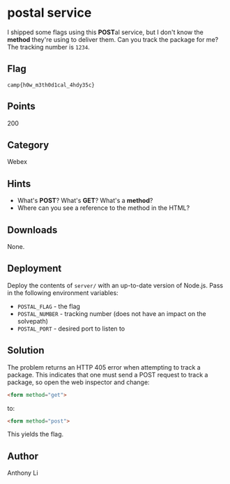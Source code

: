 # postal service
I shipped some flags using this **POST**al service, but I don't know the **method** they're using to deliver them. Can you track the package for me? The tracking number is `1234`.

## Flag
```
camp{h0w_m3th0d1cal_4hdy35c}
```

## Points
200

## Category
Webex

## Hints
* What's **POST**? What's **GET**? What's a **method**?
* Where can you see a reference to the method in the HTML?

## Downloads
None.

## Deployment
Deploy the contents of `server/` with an up-to-date version of Node.js. Pass in the following environment variables:
* `POSTAL_FLAG` - the flag
* `POSTAL_NUMBER` - tracking number (does not have an impact on the solvepath)
* `POSTAL_PORT` - desired port to listen to

## Solution
The problem returns an HTTP 405 error when attempting to track a package. This indicates that one must send a POST request to track a package, so open the web inspector and change:
```html
<form method="get">
```
to:
```html
<form method="post">
```

This yields the flag.

## Author
Anthony Li

